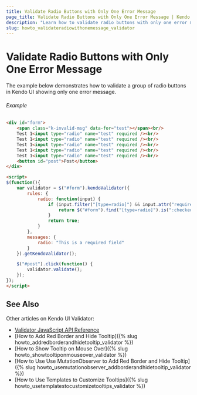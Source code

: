 ```yaml
---
title: Validate Radio Buttons with Only One Error Message
page_title: Validate Radio Buttons with Only One Error Message | Kendo UI Validator Widget
description: "Learn how to validate radio buttons with only one error message in Kendo UI."
slug: howto_validateradiowithonemessage_validator
---
```


# Validate Radio Buttons with Only One Error Message

The example below demonstrates how to validate a group of radio buttons in Kendo UI showing only one error message.

###### Example

```html
<div id="form">
    <span class="k-invalid-msg" data-for="test"></span><br/>
    Test 1<input type="radio" name="test" required /><br/>
    Test 1<input type="radio" name="test" required /><br/>
    Test 1<input type="radio" name="test" required /><br/>
    Test 1<input type="radio" name="test" required /><br/>
    Test 1<input type="radio" name="test" required /><br/>
    <button id="post">Post</button>
</div>

<script>
$(function(){
    var validator = $("#form").kendoValidator({
        rules: {
            radio: function(input) {
                if (input.filter("[type=radio]") && input.attr("required")) {
                    return $("#form").find("[type=radio]").is(":checked");
                }
                return true;
            }
        },
        messages: {
            radio: "This is a required field"
        }
    }).getKendoValidator();

    $("#post").click(function() {
        validator.validate();
    });
});
</script>
```

## See Also

Other articles on Kendo UI Validator:

* [Validator JavaScript API Reference](/api/javascript/ui/validator)
* [How to Add Red Border and Hide Tooltip]({% slug howto_addredborderandhidetooltip_validator %})
* [How to Show Tooltip on Mouse Over]({% slug howto_showtooltiponmouseover_validator %})
* [How to Use Use MutationObserver to Add Red Border and Hide Tooltip]({% slug howto_usemutationobserver_addborderandhidetooltip_validator %})
* [How to Use Templates to Customize Tooltips]({% slug howto_usetemplatestocustomizetooltips_validator %})

